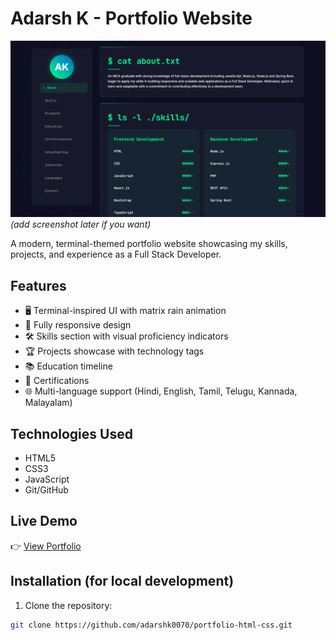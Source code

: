# Adarsh K - Portfolio Website

![Portfolio Screenshot](screenshot.png) *(add screenshot later if you want)*

A modern, terminal-themed portfolio website showcasing my skills, projects, and experience as a Full Stack Developer.

## Features

- 🖥️ Terminal-inspired UI with matrix rain animation
- 📱 Fully responsive design
- 🛠️ Skills section with visual proficiency indicators
- 🏆 Projects showcase with technology tags
- 📚 Education timeline
- 📜 Certifications
- 🌐 Multi-language support (Hindi, English, Tamil, Telugu, Kannada, Malayalam)

## Technologies Used

- HTML5
- CSS3
- JavaScript
- Git/GitHub

## Live Demo

👉 [View Portfolio](https://adarshk0070.github.io/portfolio-html-css/)

## Installation (for local development)

1. Clone the repository:
```bash
git clone https://github.com/adarshk0070/portfolio-html-css.git